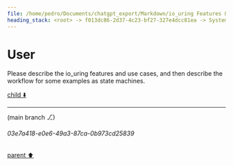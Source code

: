 ```yaml
---
file: /home/pedro/Documents/chatgpt_export/Markdown/io_uring Features & Workflow.md
heading_stack: <root> -> f013dc86-2d37-4c23-bf27-327e4dcc81ea -> System -> 3aad8956-6efe-4d23-937d-928e45dec0e2 -> System -> aaa23db3-fa39-411e-a77c-61fc74f888be -> User
---
```

# User

Please describe the io_uring features and use cases, and then describe the workflow for some examples as state machines.

[child ⬇️](#03e7a418-e0e6-49a3-87ca-0b973cd25839)

---

(main branch ⎇)
###### 03e7a418-e0e6-49a3-87ca-0b973cd25839
[parent ⬆️](#aaa23db3-fa39-411e-a77c-61fc74f888be)
